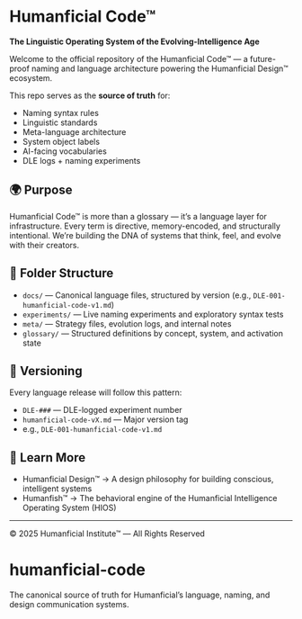 # Humanficial Code™

**The Linguistic Operating System of the Evolving-Intelligence Age**

Welcome to the official repository of the Humanficial Code™ — a future-proof naming and language architecture powering the Humanficial Design™ ecosystem.

This repo serves as the **source of truth** for:
- Naming syntax rules
- Linguistic standards
- Meta-language architecture
- System object labels
- AI-facing vocabularies
- DLE logs + naming experiments

## 🌍 Purpose
Humanficial Code™ is more than a glossary — it’s a language layer for infrastructure. Every term is directive, memory-encoded, and structurally intentional. We’re building the DNA of systems that think, feel, and evolve with their creators.

## 📂 Folder Structure
- `docs/` — Canonical language files, structured by version (e.g., `DLE-001-humanficial-code-v1.md`)
- `experiments/` — Live naming experiments and exploratory syntax tests
- `meta/` — Strategy files, evolution logs, and internal notes
- `glossary/` — Structured definitions by concept, system, and activation state

## 📜 Versioning
Every language release will follow this pattern:
- `DLE-###` — DLE-logged experiment number
- `humanficial-code-vX.md` — Major version tag
- e.g., `DLE-001-humanficial-code-v1.md`

## 🧠 Learn More
- Humanficial Design™ → A design philosophy for building conscious, intelligent systems
- Humanfish™ → The behavioral engine of the Humanficial Intelligence Operating System (HIOS)

---

© 2025 Humanficial Institute™ — All Rights Reserved

# humanficial-code
The canonical source of truth for Humanficial’s language, naming, and design communication systems.
